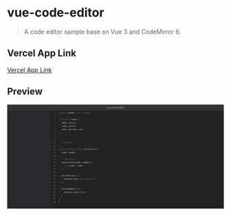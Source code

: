 # vue-code-editor

> A code editor sample base on Vue 3 and CodeMirror 6.

## Vercel App Link

[Vercel App Link](https://vue-code-editor-cesarlai.vercel.app)

## Preview

![App Preview](./docs/images/preview.jpg)
